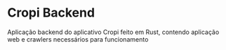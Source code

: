 # Cropi Backend

Aplicação backend do aplicativo Cropi feito em Rust, contendo aplicação web e crawlers necessários para funcionamento
